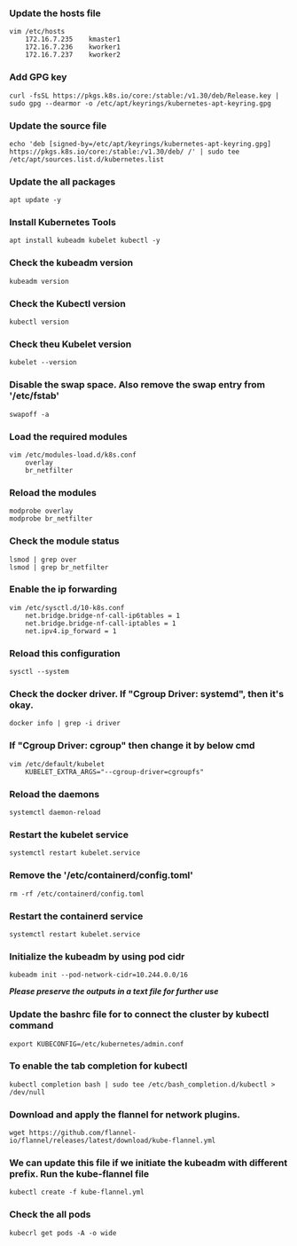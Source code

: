 ### Update the hosts file
```
vim /etc/hosts
    172.16.7.235	kmaster1
    172.16.7.236	kworker1
    172.16.7.237	kworker2
```

### Add GPG key
```
curl -fsSL https://pkgs.k8s.io/core:/stable:/v1.30/deb/Release.key | sudo gpg --dearmor -o /etc/apt/keyrings/kubernetes-apt-keyring.gpg
```


### Update the source file
```
echo 'deb [signed-by=/etc/apt/keyrings/kubernetes-apt-keyring.gpg] https://pkgs.k8s.io/core:/stable:/v1.30/deb/ /' | sudo tee /etc/apt/sources.list.d/kubernetes.list
```

### Update the all packages
```
apt update -y
```

### Install Kubernetes Tools
```
apt install kubeadm kubelet kubectl -y
```


### Check the kubeadm version
```
kubeadm version
```

### Check the Kubectl version
```
kubectl version
```

### Check theu Kubelet version
```
kubelet --version
```

### Disable the swap space. Also remove the swap entry from '/etc/fstab'
```
swapoff -a
```


### Load the required modules
```
vim /etc/modules-load.d/k8s.conf
    overlay
    br_netfilter
```


### Reload the modules
```
modprobe overlay
modprobe br_netfilter
```


### Check the module status
```
lsmod | grep over
lsmod | grep br_netfilter
```


### Enable the ip forwarding
```
vim /etc/sysctl.d/10-k8s.conf
    net.bridge.bridge-nf-call-ip6tables = 1
    net.bridge.bridge-nf-call-iptables = 1
    net.ipv4.ip_forward = 1
```

### Reload this configuration
```
sysctl --system
```

### Check the docker driver. If  "Cgroup Driver: systemd", then it's okay.
```
docker info | grep -i driver
```


###  If "Cgroup Driver: cgroup" then change it by below cmd
```
vim /etc/default/kubelet
    KUBELET_EXTRA_ARGS="--cgroup-driver=cgroupfs"
```

### Reload the daemons
```
systemctl daemon-reload
```


### Restart the kubelet service
```
systemctl restart kubelet.service
```

### Remove the '/etc/containerd/config.toml'
```
rm -rf /etc/containerd/config.toml
```


### Restart the containerd service
```
systemctl restart kubelet.service
```


### Initialize the kubeadm by using pod cidr
```
kubeadm init --pod-network-cidr=10.244.0.0/16
```

**_Please preserve the outputs in a text file for further use_**


### Update the bashrc file for to connect the cluster by kubectl command
```
export KUBECONFIG=/etc/kubernetes/admin.conf
```

### To enable the tab completion for kubectl
```
kubectl completion bash | sudo tee /etc/bash_completion.d/kubectl > /dev/null
```


### Download and apply the flannel for network plugins.
```
wget https://github.com/flannel-io/flannel/releases/latest/download/kube-flannel.yml
```

### We can update this file if we initiate the kubeadm with different prefix. Run the kube-flannel file
```
kubectl create -f kube-flannel.yml
```

### Check the all pods
```
kubecrl get pods -A -o wide
```
